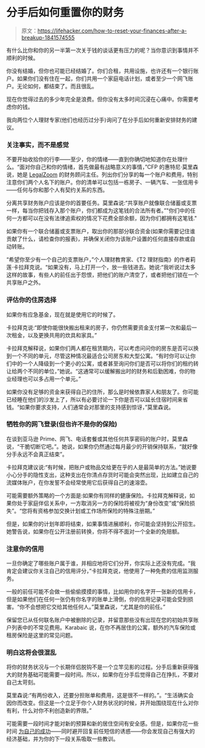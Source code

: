 # 分手后如何重置你的财务

> 原文：<https://lifehacker.com/how-to-reset-your-finances-after-a-breakup-1841574555>

有什么比你和你的另一半第一次关于钱的谈话更有压力的呢？当你意识到事情并不顺利的时候。



你没有结婚，但你也可能已经结婚了。你们合租，共用设施，也许还有一个银行账户。如果你们没有住在一起，你们共用一个家庭电话计划，或者至少一个网飞账户。无论如何，都结束了。而且很乱。

现在你觉得过去的多少年完全是浪费。但你没有太多时间沉浸在心痛中。你需要考虑你的钱。

我向两位个人理财专家(他们也经历过分手)询问了在分手后如何重新安排财务的建议。

### 关注事实，而不是感觉

不要开始收拾你的行李——至少，你的情绪——直到你确切地知道你在处理什么。“面对你自己和你的情绪，首先做最有战略意义的事情，”CFP 的惠特尼·莫里森说，她是 [LegalZoom](https://www.legalzoom.com/) 的财务顾问主任。列出你们分享的每一个账户和费用，特别注意你们两个人名下的账户。你的清单可以包括一栋房子、一辆汽车、一张信用卡——任何与你和那个人有契约关系的东西。

分离共享财务账户应该是你的首要任务。莫里森说:“共享账户就像联合储蓄或支票一样，每当你把钱存入那个账户，你们都成为这笔钱的合法所有者。”"你们中的任何一方都可以在没有法律追索权的情况下花费全部余额，因为你们都拥有这笔钱."

如果你有一个联合储蓄或支票账户，取出你的那部分联合资金(如果你需要记住谁贡献了什么，请检查你的报表)，并确保关闭你为该账户设置的任何直接存款或自动转账。

“希望你至少有一个自己的支票账户，”个人理财教育家、《T2 理财指南》的作者莉莲·卡拉拜克说。“如果没有，马上打开一个，放一些钱进去。她说:“我听说过太多这样的故事，有些人的前任出于怨恨，把他们的账户清空了，或者把他们锁在一个共享账户之外。

### 评估你的住房选择

如果你有应急基金，现在就是使用它的时候了。

卡拉拜克说:“即使你能很快搬出租来的房子，你仍然需要资金支付第一次和最后一次租金，以及更换共用的炊具和家具。”

卡拉拜克解释说，如果你们两人都在租赁期内，可以考虑问问你的房东是否可以换到一个不同的单元，尽管这种情况最适合公司房东和大型公寓。“有时你可以让你们中的一个人降级到一个更小的公寓，或者甚至询问你们是否可以将你们的租约转让给两个不同的单位，”她说。“这通常可以缓解搬出时的财务和后勤困难，你的物业经理也可以多占用一个单元。”

如果你没有足够的资金来获得自己的住所，那么是时候依靠家人和朋友了。你可能已经睡在他们的沙发上了，所以有必要讨论一下你是否可以延长住宿时间来省钱。“如果你要求支持，人们通常会对那里的支持感到惊讶，”莫里森说。

### 牺牲你的网飞登录(但也许不是你的保险)

在谈到亚马逊 Prime、网飞、电话套餐或其他任何共享密码的账户时，莫里森说，“干脆切断它吧。”。她说，如果你仍然通过每月最少的开销保持联系，“就好像分手永远不会真正结束”。

卡拉拜克建议说:“有时候，把账户或物品交给更在乎的人是最简单的方法。”她说要小心分手的隐性支出，这种支出在你清点存货时可能会突然出现，比如建立自己的流媒体账户，在你发誓不会经常使用它后获得自己的速溶壶。

可能需要额外策略的一个方面是:如果你有同样的健康保险。卡拉拜克解释说，如果你处于家庭伴侣关系中，一方取消另一方的保险将被视为“身份改变”或“保险损失”。“您将有资格参加交换计划或工作场所保险的特殊注册期。”

但是，如果你的计划年即将结束，如果事情进展顺利，你可能会坚持到公开招生。她警告说，如果你在公开注册前转换，你将不得不面对一个全新的免赔额。

### 注意你的信用

一旦你确定了哪些账户属于谁，并相应地将它们分开，你实际上还没有完成。“我肯定会建议你关注自己的信用评分，”卡拉拜克说，他使用了一种免费的信用监测服务。

一般的前任可能不会做一些偷偷摸摸的事情，比如用你的名字开一张新的信用卡，但是如果他们在任何一张仍有你名字的账单上滑倒，你的信用记录可能会受到损害。“你不会想把它交给其他任何人。”莫里森说，“尤其是你的前任。”

保留您已从任何联名账户中被删除的记录，并留意那些没有出现在您的初始共享账户列表中的不常见费用。Karabaic 说，在你不再居住的公寓，额外的汽车保险或租房保险是这里的常见问题。

### 明白这将会很混乱

将你的财务状况与一个长期伴侣脱钩不是一个立竿见影的过程。分手后重新获得强大的财务基础可能需要一段时间。所以，如果你在分手后觉得自己在挣扎，不要对自己太苛刻。

莫里森说:“有两份收入，还要分担账单和费用，这是很不一样的。”。“生活确实会因你而改变。但这是一个立足于你个人财务状况的时候，并开始围绕现在什么对你有利，什么对你不利创造新的界限。”

可能需要一段时间才能对新的预算和新的居住空间有安全感。但是，如果你花一些时间 [为自己的成功](https://lifehacker.com/five-simple-budgeting-strategies-that-can-bring-real-re-1782510610)——同时避开回复前任短信的诱惑——你会发现自己有强大的经济基础，并为你的下一段关系吸取一些教训。